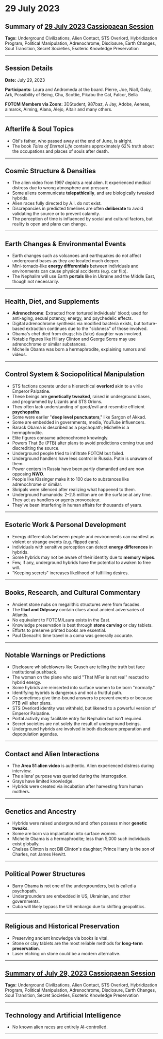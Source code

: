 # 29 July 2023

## Summary of [29 July 2023 Cassiopaean Session](https://cassiopaea.org/forum/threads/session-29-july-2023.53643/)

**Tags:** Underground Civilizations, Alien Contact, STS Overlord, Hybridization Program, Political Manipulation, Adrenochrome, Disclosure, Earth Changes, Soul Transition, Secret Societies, Esoteric Knowledge Preservation

---


## Session Details

**Date:** July 29, 2023

**Participants:** Laura and Andromeda at the board. Pierre, Joe, Niall, Gaby, Ark, Possibility of Being, Chu, Scottie, Pikabu the Cat, Falcor, Bella

**FOTCM Members via Zoom:** 3DStudent, 987baz, A Jay, Adobe, Aeneas, aimarok, Aiming, Alana, Alejo, Altair and many others.

---


## Afterlife & Soul Topics

- Obi's father, who passed away at the end of June, is alright.
- The book *Tales of Eternal Life* contains approximately 62% truth about the occupations and places of souls after death.

---


## Cosmic Structure & Densities

- The alien video from 1997 depicts a real alien. It experienced medical distress due to wrong atmosphere and pressure.
- Some aliens communicate **telepathically**, and are biologically tweaked hybrids.
- Alien races fully directed by A.I. do not exist.
- Discrepancies in predicted timelines are often **deliberate** to avoid validating the source or to prevent calamity.
- The perception of time is influenced by social and cultural factors, but reality is open and plans can change.

---


## Earth Changes & Environmental Events

- Earth changes such as volcanoes and earthquakes do not affect underground bases as they are located much deeper.
- Mini-tornado-like **energy differentials** between individuals and environments can cause physical accidents (e.g. car flip).
- The Nephalim will use Earth **portals** like in Ukraine and the Middle East, though not necessarily.

---


## Health, Diet, and Supplements

- **Adrenochrome**: Extracted from tortured individuals' blood; used for anti-aging, sexual potency, energy, and psychedelic effects.
- Digital adrenochrome synthesis via modified bacteria exists, but torture-based extraction continues due to the "sickness" of those involved.
- Obama's chef died from drugs; his (fake) daughter was involved.
- Notable figures like Hillary Clinton and George Soros may use adrenochrome or similar substances.
- Michelle Obama was born a hermaphrodite, explaining rumors and videos.

---


## Control System & Sociopolitical Manipulation

- STS factions operate under a hierarchical **overlord** akin to a virile Emperor Palpatine.
- These beings are **genetically tweaked**, raised in underground bases, and programmed by Lizards and STS Orions.
- They often lack understanding of good/evil and resemble efficient **psychopaths**.
- Some were earlier "**deep level punctuators**," like Sargon of Akkad.
- Some are embedded in governments, media, YouTube influencers.
- Barack Obama is described as a psychopath; Michelle is a hermaphrodite.
- Elite figures consume adrenochrome knowingly.
- Powers That Be (PTB) alter plans to avoid predictions coming true and discrediting the source.
- Underground people tried to infiltrate FOTCM but failed.
- Underground handlers have less control in Russia. Putin is unaware of them.
- Power centers in Russia have been partly dismantled and are now opposing **NWO**.
- People like Kissinger make it to 100 due to substances like adrenochrome or similar.
- Skripals were silenced after realizing what happened to them.
- Underground humanoids: 2–2.5 million are on the surface at any time. They act as handlers or agents provocateur.
- They’ve been interfering in human affairs for thousands of years.

---


## Esoteric Work & Personal Development

- Energy differentials between people and environments can manifest as violent or strange events (e.g. flipped cars).
- Individuals with sensitive perception can detect **energy differences** in hybrids.
- Some hybrids may not be aware of their identity due to **memory wipes**.
- Few, if any, underground hybrids have the potential to awaken to free will.
- "Keeping secrets" increases likelihood of fulfilling desires.

---


## Books, Research, and Cultural Commentary

- Ancient stone nubs on megalithic structures were from facades.
- The **Iliad and Odyssey** contain clues about ancient adversaries of Atlantis.
- No equivalent to FOTCM/Laura exists in the East.
- Knowledge preservation is best through **stone carving** or clay tablets.
- Efforts to preserve printed books are essential.
- Paul Dienach’s time travel in a coma was generally accurate.

---


## Notable Warnings or Predictions

- Disclosure whistleblowers like Grusch are telling the truth but face institutional pushback.
- The woman on the plane who said "That MFer is not real" reacted to hybrid energy.
- Some hybrids are reinserted into surface women to be born "normally."
- Identifying hybrids is dangerous and not a fruitful path.
- Cs sometimes give time-bound answers to prevent events or because PTB will alter plans.
- STS Overlord identity was withheld, but likened to a powerful version of Emperor Palpatine.
- Portal activity may facilitate entry for Nephalim but isn't required.
- Secret societies are not solely the result of underground beings.
- Underground hybrids are involved in both disclosure preparation and depopulation agendas.

---


## Contact and Alien Interactions

- The **Area 51 alien video** is authentic. Alien experienced distress during interview.
- The aliens' purpose was queried during the interrogation.
- Grays have limited knowledge.
- Hybrids were created via incubation after harvesting from human mothers.

---


## Genetics and Ancestry

- Hybrids were raised underground and often possess minor **genetic tweaks**.
- Some are born via implantation into surface women.
- Michelle Obama is a hermaphrodite; less than 5,000 such individuals exist globally.
- Chelsea Clinton is not Bill Clinton's daughter; Prince Harry is the son of Charles, not James Hewitt.

---


## Political Power Structures

- Barry Obama is not one of the undergrounders, but is called a psychopath.
- Undergrounders are embedded in US, Ukrainian, and other governments.
- Cuba will likely bypass the US embargo due to shifting geopolitics.

---


## Religious and Historical Preservation

- Preserving ancient knowledge via books is vital.
- Stone or clay tablets are the most reliable methods for **long-term preservation**.
- Laser etching on stone could be a modern alternative.

---



## [Summary of July 29, 2023 Cassiopaean Session](https://cassiopaea.org/forum/threads/session-29-july-2023.53643/)

**Tags:** Underground Civilizations, Alien Contact, STS Overlord, Hybridization Program, Political Manipulation, Adrenochrome, Disclosure, Earth Changes, Soul Transition, Secret Societies, Esoteric Knowledge Preservation

---


## Technology and Artificial Intelligence

- No known alien races are entirely AI-controlled.

---


